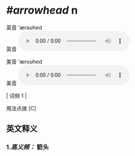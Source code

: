 # ***\#arrowhead*** n
英音 'ærəʊhed  
英音
<audio src="./media/arrowhead-B.aac" controls="controls"></audio>

美音 'æroʊhed  
美音
<audio src="./media/arrowhead.aac" controls="controls"></audio>



| 词频 1 |  

用法点拨  [C]

英文释义
---
### 1.*高义频：* **箭头**  


